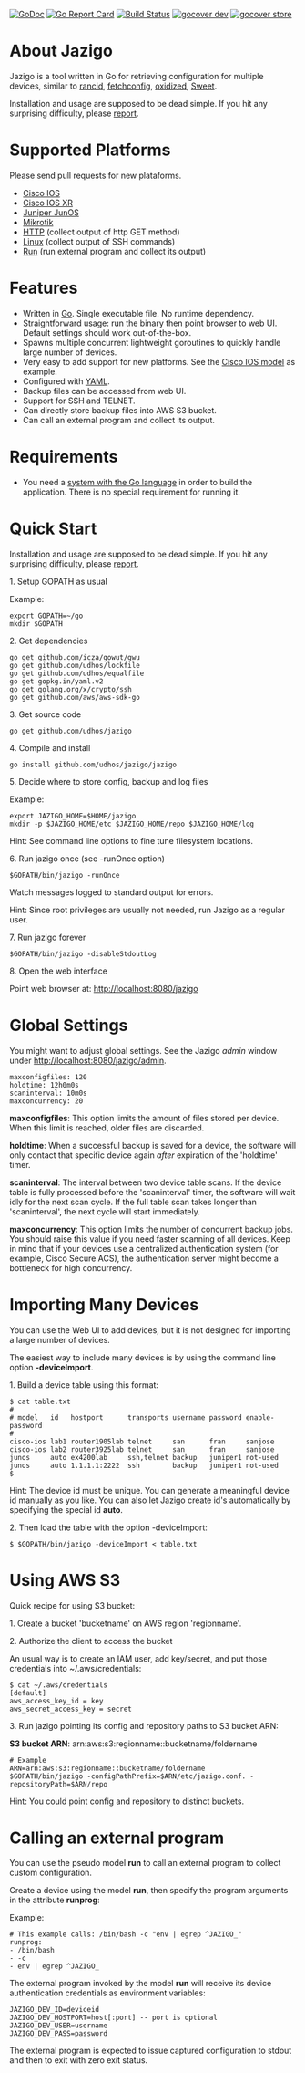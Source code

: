 [![GoDoc](https://godoc.org/github.com/udhos/jazigo/jazigo?status.svg)](http://godoc.org/github.com/udhos/jazigo/jazigo)
[![Go Report Card](https://goreportcard.com/badge/github.com/udhos/jazigo)](https://goreportcard.com/report/github.com/udhos/jazigo)
[![Build Status](https://travis-ci.org/udhos/jazigo.svg?branch=master)](https://travis-ci.org/udhos/jazigo)
[![gocover dev](http://gocover.io/_badge/github.com/udhos/jazigo/dev)](http://gocover.io/github.com/udhos/jazigo/dev)
[![gocover store](http://gocover.io/_badge/github.com/udhos/jazigo/store)](http://gocover.io/github.com/udhos/jazigo/store)

About Jazigo
=============

Jazigo is a tool written in Go for retrieving configuration for multiple devices, similar to [rancid](http://www.shrubbery.net/rancid/), [fetchconfig](https://github.com/udhos/fetchconfig), [oxidized](https://github.com/ytti/oxidized), [Sweet](https://github.com/AppliedTrust/sweet).

Installation and usage are supposed to be dead simple. If you hit any surprising difficulty, please [report](https://github.com/udhos/jazigo/issues/new).

Supported Platforms
===================

Please send pull requests for new plataforms.

- [Cisco IOS](https://github.com/udhos/jazigo/blob/master/dev/model_cisco.go)
- [Cisco IOS XR](https://github.com/udhos/jazigo/blob/master/dev/model_cisco_iosxr.go)
- [Juniper JunOS](https://github.com/udhos/jazigo/blob/master/dev/model_junos.go)
- [Mikrotik](https://github.com/udhos/jazigo/blob/master/dev/model_mikrotik.go)
- [HTTP](https://github.com/udhos/jazigo/blob/master/dev/model_http.go) (collect output of http GET method)
- [Linux](https://github.com/udhos/jazigo/blob/master/dev/model_linux.go) (collect output of SSH commands)
- [Run](https://github.com/udhos/jazigo/blob/master/dev/model_run.go) (run external program and collect its output)

Features
========

- Written in [Go](https://golang.org/). Single executable file. No runtime dependency.
- Straightforward usage: run the binary then point browser to web UI. Default settings should work out-of-the-box.
- Spawns multiple concurrent lightweight goroutines to quickly handle large number of devices.
- Very easy to add support for new platforms. See the [Cisco IOS model](https://github.com/udhos/jazigo/blob/master/dev/model_cisco.go) as example.
- Configured with [YAML](http://yaml.org).
- Backup files can be accessed from web UI.
- Support for SSH and TELNET.
- Can directly store backup files into AWS S3 bucket.
- Can call an external program and collect its output.

Requirements
============

- You need a [system with the Go language](https://golang.org/dl/) in order to build the application. There is no special requirement for running it.

Quick Start
===========

Installation and usage are supposed to be dead simple. If you hit any surprising difficulty, please [report](https://github.com/udhos/jazigo/issues/new).

1\. Setup GOPATH as usual

Example:

    export GOPATH=~/go
    mkdir $GOPATH

2\. Get dependencies

    go get github.com/icza/gowut/gwu
    go get github.com/udhos/lockfile
    go get github.com/udhos/equalfile
    go get gopkg.in/yaml.v2
    go get golang.org/x/crypto/ssh
    go get github.com/aws/aws-sdk-go

3\. Get source code

`go get github.com/udhos/jazigo`

4\. Compile and install

`go install github.com/udhos/jazigo/jazigo`

5\. Decide where to store config, backup and log files

Example:

    export JAZIGO_HOME=$HOME/jazigo
    mkdir -p $JAZIGO_HOME/etc $JAZIGO_HOME/repo $JAZIGO_HOME/log

Hint: See command line options to fine tune filesystem locations.

6\. Run jazigo once (see -runOnce option)

`$GOPATH/bin/jazigo -runOnce`

Watch messages logged to standard output for errors.

Hint: Since root privileges are usually not needed, run Jazigo as a regular user.

7\. Run jazigo forever

`$GOPATH/bin/jazigo -disableStdoutLog`

8\. Open the web interface

Point web browser at: [http://localhost:8080/jazigo](http://localhost:8080/jazigo)
      
Global Settings
===============

You might want to adjust global settings. See the Jazigo *admin* window under [http://localhost:8080/jazigo/admin](http://localhost:8080/jazigo/admin).

    maxconfigfiles: 120
    holdtime: 12h0m0s
    scaninterval: 10m0s
    maxconcurrency: 20

**maxconfigfiles**: This option limits the amount of files stored per device. When this limit is reached, older files are discarded.

**holdtime**: When a successful backup is saved for a device, the software will only contact that specific device again *after* expiration of the 'holdtime' timer.

**scaninterval**: The interval between two device table scans. If the device table is fully processed before the 'scaninterval' timer, the software will wait idly for the next scan cycle. If the full table scan takes longer than 'scaninterval', the next cycle will start immediately.

**maxconcurrency**: This option limits the number of concurrent backup jobs. You should raise this value if you need faster scanning of all devices. Keep in mind that if your devices use a centralized authentication system (for example, Cisco Secure ACS), the authentication server might become a bottleneck for high concurrency.

Importing Many Devices
======================

You can use the Web UI to add devices, but it is not designed for importing a large number of devices.

The easiest way to include many devices is by using the command line option **-deviceImport**.

1\. Build a device table using this format:

    $ cat table.txt
    #
    # model   id   hostport      transports username password enable-password
    #
    cisco-ios lab1 router1905lab telnet     san      fran     sanjose
    cisco-ios lab2 router3925lab telnet     san      fran     sanjose
    junos     auto ex4200lab     ssh,telnet backup   juniper1 not-used
    junos     auto 1.1.1.1:2222  ssh        backup   juniper1 not-used
    $

Hint: The device id must be unique. You can generate a meaningful device id manually as you like. You can also let Jazigo create id's automatically by specifying the special id **auto**.

2\. Then load the table with the option -deviceImport:

    $ $GOPATH/bin/jazigo -deviceImport < table.txt

Using AWS S3
============

Quick recipe for using S3 bucket:

1\. Create a bucket 'bucketname' on AWS region 'regionname'.

2\. Authorize the client to access the bucket

An usual way is to create an IAM user, add key/secret, and put those credentials into ~/.aws/credentials:

    $ cat ~/.aws/credentials
    [default]
    aws_access_key_id = key
    aws_secret_access_key = secret

3\. Run jazigo pointing its config and repository paths to S3 bucket ARN:

**S3 bucket ARN**: arn:aws:s3:regionname::bucketname/foldername

    # Example
    ARN=arn:aws:s3:regionname::bucketname/foldername
    $GOPATH/bin/jazigo -configPathPrefix=$ARN/etc/jazigo.conf. -repositoryPath=$ARN/repo

Hint: You could point config and repository to distinct buckets.

Calling an external program
===========================

You can use the pseudo model **run** to call an external program to collect custom configuration.

Create a device using the model **run**, then specify the program arguments in the attribute **runprog**:

Example:

    # This example calls: /bin/bash -c "env | egrep ^JAZIGO_"
    runprog:
    - /bin/bash
    - -c
    - env | egrep ^JAZIGO_

The external program invoked by the model **run** will receive its device authentication credentials as environment variables:

    JAZIGO_DEV_ID=deviceid
    JAZIGO_DEV_HOSTPORT=host[:port] -- port is optional
    JAZIGO_DEV_USER=username
    JAZIGO_DEV_PASS=password

The external program is expected to issue captured configuration to stdout and then to exit with zero exit status.
